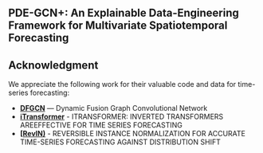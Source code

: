 ## PDE-GCN+: An Explainable Data-Engineering Framework for Multivariate Spatiotemporal Forecasting














##  Acknowledgment

We appreciate the following work for their valuable code and data for time-series forecasting:

- **[DFGCN](https://github.com/junjieyePhD/DFGCN/tree/main)** — Dynamic Fusion Graph Convolutional Network
- **[iTransformer](https://github.com/thuml/iTransformer)** - ITRANSFORMER: INVERTED TRANSFORMERS AREEFFECTIVE FOR TIME SERIES FORECASTING
- **[[RevIN)](https://github.com/ts-kim/RevIN)** - REVERSIBLE INSTANCE NORMALIZATION FOR ACCURATE TIME-SERIES FORECASTING AGAINST DISTRIBUTION SHIFT
